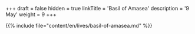 +++
draft = false
hidden = true
linkTitle = 'Basil of Amasea'
description = '9 May'
weight = 9
+++

{{% include file="content/en/lives/basil-of-amasea.md" %}}
